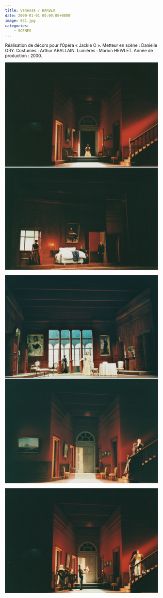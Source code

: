 ```yaml
---
title: Vanessa / BARBER
date: 2000-01-01 00:00:00+0000
image: 031.jpg
categories:
    - SCENES
---
```


Réalisation de décors pour l’Opéra « Jackie O ».
            Metteur en scène : Danielle ORY.
            Costumes : Arthur ABALLAIN.
            Lumières : Marion HEWLET.
            Année de production : 2000.

![Image 1](034.jpg) ![Image 2](035.jpg)

![Image 3](031.jpg) ![Image 4](032.jpg)

![Image 5](033.jpg)

